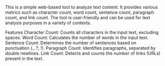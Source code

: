 This is a simple web-based tool to analyze text content. It provides various metrics such as character count, word count, sentence count, paragraph count, and link count. The tool is user-friendly and can be used for text analysis purposes in a variety of contexts.

Features
Character Count: Counts all characters in the input text, excluding spaces.
Word Count: Calculates the number of words in the input text.
Sentence Count: Determines the number of sentences based on punctuation (., ?, !).
Paragraph Count: Identifies paragraphs, separated by double newlines.
Link Count: Detects and counts the number of links (URLs) present in the text.
